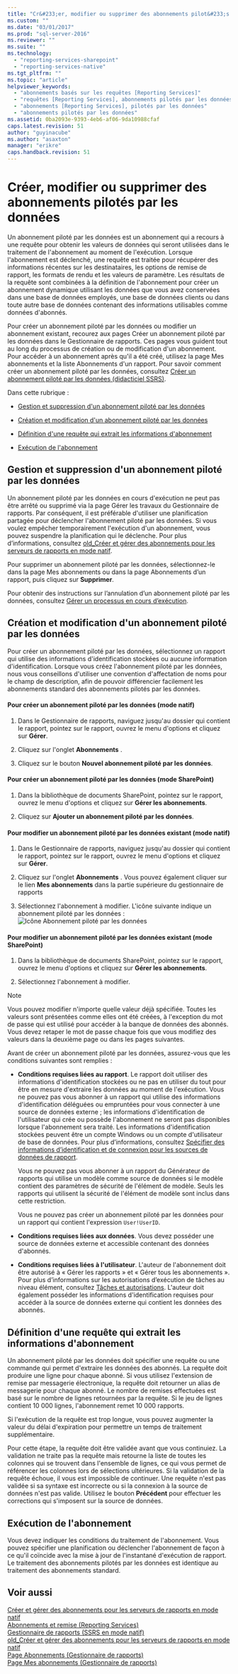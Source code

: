 ```yaml
---
title: "Cr&#233;er, modifier ou supprimer des abonnements pilot&#233;s par les donn&#233;es | Microsoft Docs"
ms.custom: ""
ms.date: "03/01/2017"
ms.prod: "sql-server-2016"
ms.reviewer: ""
ms.suite: ""
ms.technology: 
  - "reporting-services-sharepoint"
  - "reporting-services-native"
ms.tgt_pltfrm: ""
ms.topic: "article"
helpviewer_keywords: 
  - "abonnements basés sur les requêtes [Reporting Services]"
  - "requêtes [Reporting Services], abonnements pilotés par les données"
  - "abonnements [Reporting Services], pilotés par les données"
  - "abonnements pilotés par les données"
ms.assetid: 0ba2093e-9393-4eb6-af06-9da10988cfaf
caps.latest.revision: 51
author: "guyinacube"
ms.author: "asaxton"
manager: "erikre"
caps.handback.revision: 51
---
```

# Cr&#233;er, modifier ou supprimer des abonnements pilot&#233;s par les donn&#233;es
  Un abonnement piloté par les données est un abonnement qui a recours à une requête pour obtenir les valeurs de données qui seront utilisées dans le traitement de l'abonnement au moment de l'exécution. Lorsque l'abonnement est déclenché, une requête est traitée pour récupérer des informations récentes sur les destinataires, les options de remise de rapport, les formats de rendu et les valeurs de paramètre. Les résultats de la requête sont combinées à la définition de l'abonnement pour créer un abonnement dynamique utilisant les données que vous avez conservées dans une base de données employés, une base de données clients ou dans toute autre base de données contenant des informations utilisables comme données d'abonnés.  
  
 Pour créer un abonnement piloté par les données ou modifier un abonnement existant, recourez aux pages Créer un abonnement piloté par les données dans le Gestionnaire de rapports. Ces pages vous guident tout au long du processus de création ou de modification d'un abonnement. Pour accéder à un abonnement après qu'il a été créé, utilisez la page Mes abonnements et la liste Abonnements d'un rapport. Pour savoir comment créer un abonnement piloté par les données, consultez [Créer un abonnement piloté par les données &#40;didacticiel SSRS&#41;](../../reporting-services/create-a-data-driven-subscription-ssrs-tutorial.md).  
  
 Dans cette rubrique :  
  
-   [Gestion et suppression d'un abonnement piloté par les données](#bkmk_manage_and_delete)  
  
-   [Création et modification d'un abonnement piloté par les données](#bkmk_create_and_modify)  
  
-   [Définition d'une requête qui extrait les informations d'abonnement](#bkmk_define_query)  
  
-   [Exécution de l'abonnement](#bkmk_run_subscription)  
  
##  <a name="bkmk_manage_and_delete"></a> Gestion et suppression d'un abonnement piloté par les données  
 Un abonnement piloté par les données en cours d'exécution ne peut pas être arrêté ou supprimé via la page Gérer les travaux du Gestionnaire de rapports. Par conséquent, il est préférable d'utiliser une planification partagée pour déclencher l'abonnement piloté par les données. Si vous voulez empêcher temporairement l'exécution d'un abonnement, vous pouvez suspendre la planification qui le déclenche. Pour plus d’informations, consultez [old_Créer et gérer des abonnements pour les serveurs de rapports en mode natif](http://msdn.microsoft.com/fr-fr/7f46cbdb-5102-4941-bca2-5e0ff9012c6b).  
  
 Pour supprimer un abonnement piloté par les données, sélectionnez-le dans la page Mes abonnements ou dans la page Abonnements d’un rapport, puis cliquez sur **Supprimer**.  
  
 Pour obtenir des instructions sur l’annulation d’un abonnement piloté par les données, consultez [Gérer un processus en cours d’exécution](../../reporting-services/subscriptions/manage-a-running-process.md).  
  
##  <a name="bkmk_create_and_modify"></a> Création et modification d'un abonnement piloté par les données  
 Pour créer un abonnement piloté par les données, sélectionnez un rapport qui utilise des informations d'identification stockées ou aucune information d'identification. Lorsque vous créez l'abonnement piloté par les données, nous vous conseillons d'utiliser une convention d'affectation de noms pour le champ de description, afin de pouvoir différencier facilement les abonnements standard des abonnements pilotés par les données.  
  
#### Pour créer un abonnement piloté par les données (mode natif)  
  
1.  Dans le Gestionnaire de rapports, naviguez jusqu'au dossier qui contient le rapport, pointez sur le rapport, ouvrez le menu d'options et cliquez sur **Gérer**.  
  
2.  Cliquez sur l'onglet **Abonnements** .  
  
3.  Cliquez sur le bouton **Nouvel abonnement piloté par les données**.  
  
#### Pour créer un abonnement piloté par les données (mode SharePoint)  
  
1.  Dans la bibliothèque de documents SharePoint, pointez sur le rapport, ouvrez le menu d'options et cliquez sur **Gérer les abonnements**.  
  
2.  Cliquez sur **Ajouter un abonnement piloté par les données**.  
  
#### Pour modifier un abonnement piloté par les données existant (mode natif)  
  
1.  Dans le Gestionnaire de rapports, naviguez jusqu'au dossier qui contient le rapport, pointez sur le rapport, ouvrez le menu d'options et cliquez sur **Gérer**.  
  
2.  Cliquez sur l'onglet **Abonnements** . Vous pouvez également cliquer sur le lien **Mes abonnements** dans la partie supérieure du gestionnaire de rapports  
  
3.  Sélectionnez l'abonnement à modifier. L'icône suivante indique un abonnement piloté par les données : ![Icône Abonnement piloté par les données](../../reporting-services/subscriptions/media/hlp-16subscriptiondd.png "Icône Abonnement piloté par les données")  
  
#### Pour modifier un abonnement piloté par les données existant (mode SharePoint)  
  
1.  Dans la bibliothèque de documents SharePoint, pointez sur le rapport, ouvrez le menu d'options et cliquez sur **Gérer les abonnements**.  
  
2.  Sélectionnez l'abonnement à modifier.  
  
> [!NOTE]  
>  Vous pouvez modifier n'importe quelle valeur déjà spécifiée. Toutes les valeurs sont présentées comme elles ont été créées, à l'exception du mot de passe qui est utilisé pour accéder à la banque de données des abonnés. Vous devez retaper le mot de passe chaque fois que vous modifiez des valeurs dans la deuxième page ou dans les pages suivantes.  
  
 Avant de créer un abonnement piloté par les données, assurez-vous que les conditions suivantes sont remplies :  
  
-   **Conditions requises liées au rapport**. Le rapport doit utiliser des informations d'identification stockées ou ne pas en utiliser du tout pour être en mesure d'extraire les données au moment de l'exécution. Vous ne pouvez pas vous abonner à un rapport qui utilise des informations d'identification déléguées ou empruntées pour vous connecter à une source de données externe ; les informations d'identification de l'utilisateur qui crée ou possède l'abonnement ne seront pas disponibles lorsque l'abonnement sera traité. Les informations d'identification stockées peuvent être un compte Windows ou un compte d'utilisateur de base de données. Pour plus d’informations, consultez [Spécifier des informations d’identification et de connexion pour les sources de données de rapport](../../reporting-services/report-data/specify-credential-and-connection-information-for-report-data-sources.md).  
  
     Vous ne pouvez pas vous abonner à un rapport du Générateur de rapports qui utilise un modèle comme source de données si le modèle contient des paramètres de sécurité de l'élément de modèle. Seuls les rapports qui utilisent la sécurité de l'élément de modèle sont inclus dans cette restriction.  
  
     Vous ne pouvez pas créer un abonnement piloté par les données pour un rapport qui contient l'expression `User!UserID`.  
  
-   **Conditions requises liées aux données**. Vous devez posséder une source de données externe et accessible contenant des données d'abonnés.  
  
-   **Conditions requises liées à l'utilisateur**. L'auteur de l'abonnement doit être autorisé à « Gérer les rapports » et « Gérer tous les abonnements ». Pour plus d’informations sur les autorisations d’exécution de tâches au niveau élément, consultez [Tâches et autorisations](../../reporting-services/security/tasks-and-permissions.md). L'auteur doit également posséder les informations d'identification requises pour accéder à la source de données externe qui contient les données des abonnés.  
  
##  <a name="bkmk_define_query"></a> Définition d'une requête qui extrait les informations d'abonnement  
 Un abonnement piloté par les données doit spécifier une requête ou une commande qui permet d'extraire les données des abonnés. La requête doit produire une ligne pour chaque abonné. Si vous utilisez l'extension de remise par messagerie électronique, la requête doit retourner un alias de messagerie pour chaque abonné. Le nombre de remises effectuées est basé sur le nombre de lignes retournées par la requête. Si le jeu de lignes contient 10 000 lignes, l'abonnement remet 10 000 rapports.  
  
 Si l'exécution de la requête est trop longue, vous pouvez augmenter la valeur du délai d'expiration pour permettre un temps de traitement supplémentaire.  
  
 Pour cette étape, la requête doit être validée avant que vous continuiez. La validation ne traite pas la requête mais retourne la liste de toutes les colonnes qui se trouvent dans l'ensemble de lignes, ce qui vous permet de référencer les colonnes lors de sélections ultérieures. Si la validation de la requête échoue, il vous est impossible de continuer. Une requête n'est pas validée si sa syntaxe est incorrecte ou si la connexion à la source de données n'est pas valide. Utilisez le bouton **Précédent** pour effectuer les corrections qui s'imposent sur la source de données.  
  
##  <a name="bkmk_run_subscription"></a> Exécution de l'abonnement  
 Vous devez indiquer les conditions du traitement de l'abonnement. Vous pouvez spécifier une planification ou déclencher l'abonnement de façon à ce qu'il coïncide avec la mise à jour de l'instantané d'exécution de rapport. Le traitement des abonnements pilotés par les données est identique au traitement des abonnements standard.  
  
## Voir aussi  
 [Créer et gérer des abonnements pour les serveurs de rapports en mode natif](../../reporting-services/subscriptions/create-and-manage-subscriptions-for-native-mode-report-servers.md)   
 [Abonnements et remise &#40;Reporting Services&#41;](../../reporting-services/subscriptions/subscriptions-and-delivery-reporting-services.md)   
 [Gestionnaire de rapports &#40;SSRS en mode natif&#41;](../Topic/Report%20Manager%20%20\(SSRS%20Native%20Mode\).md)   
 [old_Créer et gérer des abonnements pour les serveurs de rapports en mode natif](http://msdn.microsoft.com/fr-fr/7f46cbdb-5102-4941-bca2-5e0ff9012c6b)   
 [Page Abonnements &#40;Gestionnaire de rapports&#41;](../Topic/Subscriptions%20Page%20\(Report%20Manager\).md)   
 [Page Mes abonnements &#40;Gestionnaire de rapports&#41;](../Topic/My%20Subscriptions%20Page%20\(Report%20Manager\).md)  
  
  